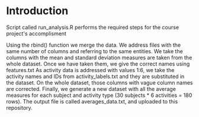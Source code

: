 # Introduction
 Script called run_analysis.R performs the required steps for the course project's accomplisment
 
Using the rbind() function we merge the data. We address files with the same number of columns and referring to the same entities.
We take the columns with the mean and standard deviation measures are taken from the whole dataset. Once we have taken them, we give the correct names using features.txt
As activity data is addressed with values 1:6, we take the activity names and IDs from activity_labels.txt and they are substituted in the dataset.
On the whole dataset, those columns with vague column names are corrected.
Finally, we generate a new dataset with all the average measures for each subject and activity type (30 subjects * 6 activities = 180 rows). The output file is called averages_data.txt, and uploaded to this repository.
